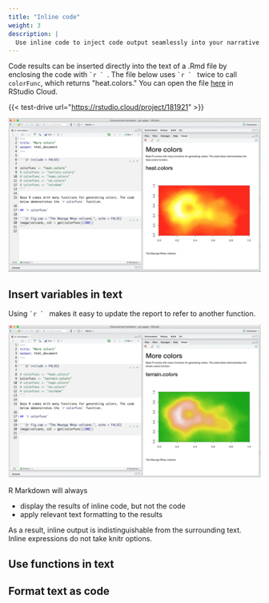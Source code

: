 ```yaml
---
title: "Inline code"
weight: 3
description: | 
  Use inline code to inject code output seamlessly into your narrative text.
---
```


Code results can be inserted directly into the text of a .Rmd file by enclosing the code with `` `r `  ``. The file below uses `` `r `  `` twice to call `colorFunc`, which returns "heat.colors." You can open the file [here](https://rstudio.cloud/project/181921) in RStudio Cloud.

{{< test-drive url="https://rstudio.cloud/project/181921" >}}

![](inline-1-heat.png)
</br>

## Insert variables in text

Using `` `r `  `` makes it easy to update the report to refer to another function. 

![](inline-2-terrain.png)
</br>

R Markdown will always 

* display the results of inline code, but not the code
* apply relevant text formatting to the results

As a result, inline output is indistinguishable from the surrounding text. Inline expressions do not take knitr options.

## Use functions in text

## Format text as code
